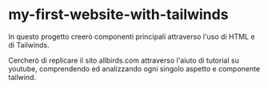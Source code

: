 # my-first-website-with-tailwinds

In questo progetto creerò componenti principali attraverso l'uso di HTML e di Tailwinds.

Cercherò di replicare il sito allbirds.com attraverso l'aiuto di tutorial su youtube, comprendendo ed analizzando ogni singolo aspetto e componente tailwind.